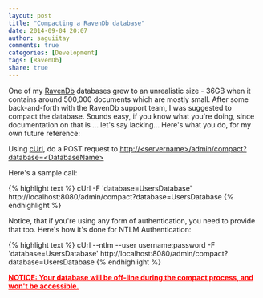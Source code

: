 ```yaml
---
layout: post
title: "Compacting a RavenDb database"
date: 2014-09-04 20:07
author: saguiitay
comments: true
categories: [Development]
tags: [RavenDb]
share: true
---
```

One of my [RavenDb](http://ravendb.net) databases grew to an unrealistic size - 36GB when it contains around 500,000 documents which are mostly
small. After some back-and-forth with the RavenDb support team, I was suggested to compact the database. Sounds easy, if you know what you're
doing, since documentation on that is ... let's say lacking... Here's what you do, for my own future reference:

Using [cUrl](http://curl.haxx.se/), do a POST request to [http://\<servername\>/admin/compact?database=\<DatabaseName\>](http://<servername>/admin/compact?database=<DatabaseName>)

Here's a sample call:

{% highlight text %}
cUrl -F 'database=UsersDatabase' http://localhost:8080/admin/compact?database=UsersDatabase
{% endhighlight %}

Notice, that if you're using any form of authentication, you need to provide that too. Here's how it's done for NTLM Authentication:

{% highlight text %}
cUrl --ntlm --user username:password -F 'database=UsersDatabase' http://localhost:8080/admin/compact?database=UsersDatabase
{% endhighlight %}

<span style="color:#ff0000;text-decoration:underline;">**NOTICE: Your database will be off-line during the compact process, and won't be accessible.**</span>


